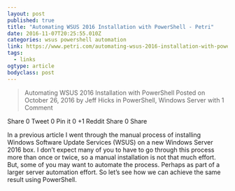 ```yaml
---
layout: post
published: true
title: "Automating WSUS 2016 Installation with PowerShell - Petri"
date: 2016-11-07T20:25:55.010Z
categories: wsus powershell automation 
link: https://www.petri.com/automating-wsus-2016-installation-with-powershell
tags:
  - links
ogtype: article
bodyclass: post
---
```


> Automating WSUS 2016 Installation with PowerShell
Posted on October 26, 2016 by Jeff Hicks in PowerShell, Windows Server with 1 Comment

 Share 0  Tweet 0  Pin it 0  +1  Reddit  Share 0  Share


In a previous article I went through the manual process of installing Windows Software Update Services (WSUS) on a new Windows Server 2016 box. I don’t expect many of you to have to go through this process more than once or twice, so a manual installation is not that much effort. But, some of you may want to automate the process. Perhaps as part of a larger server automation effort. So let’s see how we can achieve the same result using PowerShell.
